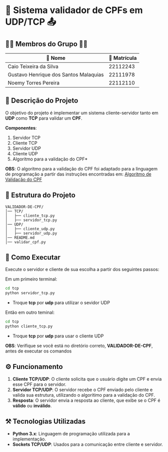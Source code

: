 # 📩 **Sistema validador de CPFs em UDP/TCP** 📤

## 👩‍💻 **Membros do Grupo** 👩‍💻

| 👤 Nome                 | 🎫 Matrícula  |
|------------------------|--------------|
| Caio Teixeira da Silva  | 22112243     |
| Gustavo Henrique dos Santos Malaquias  | 22111978     |
| Noemy Torres Pereira    | 22112110     |

## 📃 **Descrição do Projeto** 

O objetivo do projeto é implementar um sistema cliente-servidor tanto em **UDP** como **TCP** para validar um **CPF**.

**Componentes**: 
1. Servidor TCP
2. Cliente TCP
3. Servidor UDP
4. Cliente UDP
5. Algoritmo para a validação do CPF*

**OBS**: O algoritmo para a validação do CPF foi adaptado para a linguagem de programação a partir das instruções encontradas em: [Algoritmo de Validação do CPF](https://www.macoratti.net/alg_cpf.htm)

## 📄 **Estrutura do Projeto** 

```
VALIDADOR-DE-CPF/
│── TCP/
│   ├── cliente_tcp.py
│   ├── servidor_tcp.py
│── UDP/
│   ├── cliente_udp.py
│   ├── servidor_udp.py
│── README.md
│── validar_cpf.py
```

## 🔄 **Como Executar** 

Execute o servidor e cliente de sua escolha a partir dos seguintes passos:

Em um primeiro terminal:

```bash
cd tcp
python servidor_tcp.py
```

- Troque **tcp** por **udp** para utilizar o sevidor UDP 

Então em outro teminal:

```bash
cd tcp
python cliente_tcp.py
```

- Troque **tcp** por **udp** para usar o cliente UDP

**OBS**: Verifique se você está no diretório correto, **VALIDADOR-DE-CPF**, antes de executar os comandos

## ⚙ **Funcionamento** 

1. **Cliente TCP/UDP**: O cliente solicita que o usuário digite um CPF e envia esse CPF para o servidor.
2. **Servidor TCP/UDP**: O servidor recebe o CPF enviado pelo cliente e valida sua estrutura, utilizando o algoritimo para a validação do CPF.
3. **Resposta**: O servidor envia a resposta ao cliente, que exibe se o CPF é **válido** ou **inválido**.

## ⚒ **Tecnologias Utilizadas** 

- **Python 3.x**: Linguagem de programação utilizada para a implementação.
- **Sockets TCP/UDP**: Usados para a comunicação entre cliente e servidor.
